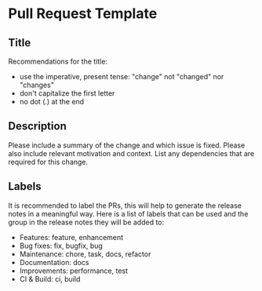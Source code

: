 # Pull Request Template

## Title
Recommendations for the title:
* use the imperative, present tense: "change" not "changed" nor "changes"
* don't capitalize the first letter
* no dot (.) at the end


## Description

Please include a summary of the change and which issue is fixed. Please also include relevant motivation and context. 
List any dependencies that are required for this change.

## Labels

It is recommended to label the PRs, this will help to generate the release notes in a meaningful way. Here is a list of
labels that can be used and the group in the release notes they will be added to:

* Features: feature, enhancement  
* Bug fixes: fix, bugfix, bug
* Maintenance: chore, task, docs, refactor
* Documentation: docs
* Improvements: performance, test
* CI & Build: ci, build